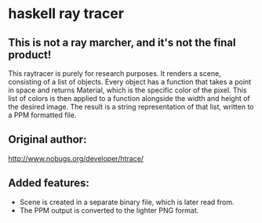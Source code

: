 # haskell ray tracer

## This is not a ray marcher, and it's not the final product!
This raytracer is purely for research purposes. It renders a scene, consisting of a list of objects. Every object has a function that takes a point in space and returns Material, which is the specific color of the pixel. This list of colors is then applied to a function alongside the width and height of the desired image. The result is a string representation of that list, written to a PPM formatted file.

## Original author:
http://www.nobugs.org/developer/htrace/

## Added features:
- Scene is created in a separate binary file, which is later read from.
- The PPM output is converted to the lighter PNG format.


